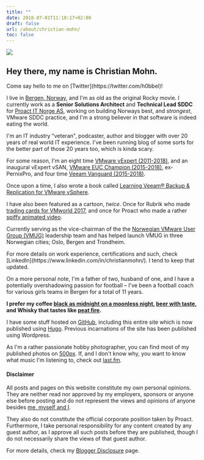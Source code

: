```yaml
---
title: ""
date: 2018-07-01T11:10:17+02:00
draft: false
url: /about/christian-mohn/
toc: false
---
```


![](/personal/mug.jpg#profile)
## Hey there, my name is **Christian Mohn**.

<p class="lead">
  Come say hello to me on [Twitter](https://twitter.com/h0bbel)!
<p>

I live in [Bergen, Norway](https://en.wikipedia.org/wiki/Bergen), and I'm as old as the original Rocky movie. I currently work as a **Senior Solutions Architect** and **Technical Lead SDDC** for [Proact IT Norge AS](http://proact.no), working on building Norways best, and _strongest_, VMware SDDC practice, and I'm a strong believer in that software is indeed eating the world.

I'm an IT industry "veteran", podcaster, author and blogger with over 20 years of real world IT experience. I've been running blog of some sorts for the better part of those 20 years too, which is kinda scary.

For some reason, I'm an eight time [VMware vExpert (2011-2018)](https://vexpert.vmware.com/), and an inaugural vExpert vSAN, [VMware EUC Champion (2015-2018)](https://www.vmware.com/euc-champions/current-champions.html), ex-PernixPro, and four time [Veeam Vanguard (2015-2018)](https://www.veeam.com/vanguard.html).

Once upon a time, I also wrote a book called [Learning Veeam® Backup & Replication for VMware vSphere](http://bitly.com/1qvBypQ).

I have also been featured as a cartoon, _twice_. Once for Rubrik who made [trading cards for VMworld 2017](https://technicloud.com/2017/11/22/vmware-community-vallstars/), and once for Proact who made a rather [spiffy animated video](https://www.youtube.com/watch?v=nzm79VWWXKs).

Currently serving as the vice-chairman of the the [Norwegian VMware User Group (VMUG)](http://vmug.no) leadership team and has helped launch VMUG in three Norwegian cities; Oslo, Bergen and Trondheim.
<p class="lead">
  For more details on work experience, certifications and such, check [LinkedIn](https://www.linkedin.com/in/christianmohn/). I tend to keep that updated.
<p>

On a more personal note, I'm a father of two, husband of one, and I have a potentially overshadowing passion for football – I've been a football coach for various girls teams in Bergen for a total of 11 years.

**I prefer my coffee [black as midnight on a moonless night](https://www.youtube.com/watch?v=5PcoMrwEa5o), [beer with taste](https://untappd.com/user/h0bbel), and Whisky that tastes like [peat fire](https://www.whisky.com/whisky-database/details/laphroaig.html).**


I have some stuff hosted on [GitHub](https://github.com/h0bbel/), including this entire site which is now published using [Hugo](http://gohugo.io/). Previous incarnations of the site has been published using Wordpress.

As I'm a rather passionate hobby photographer, you can find most of my published photos on [500px](https://500px.com/h0bbel). If, and I don't know why, you want to know what music I'm listening to, check out [last.fm](https://www.last.fm/user/h0bbel).

<!-- **Note:** My musical evolution seems to have stopped in the 90s, hence the quote below:
 <blockquote class="blockquote text-center">
  <p class="mb-0">Wanting to be someone else is a waste of the person you are.</p>
  <footer class="blockquote-footer">Kurt Cobain</footer>
</blockquote> -->

<div class="alert alert-light" role="alert">
  <h4 class="alert-heading">Disclaimer</h4>
  <p>All posts and pages on this website constitute my own personal opinions. They are neither read nor approved by my employers, sponsors or anyone else before posting and do not represent the views and opinions of anyone besides <a href="https://www.youtube.com/watch?v=qJmPTQipOeI">me, myself and I</a>.</p>
  <p>They also do not constitute the official corporate position taken by Proact. Furthermore, I take personal responsibility for any content created by any guest author, as I approve all such posts before they are published, though I do not necessarily share the views of that guest author.</p>
  <p>For more details, check my <a href="/about/christian/disclosure/">Blogger Disclosure</a> page.</p>
</div>
